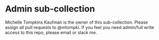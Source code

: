 # Admin sub-collection

Michelle Tompkins Kaufman is the owner of this sub-collection. Please assign all pull requests to @mtompki. If you feel you need admin/full write access to this repo, please email or slack me.

